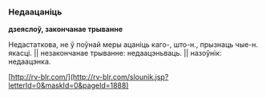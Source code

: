 ### Недаацаніць
**дзеяслоў, закончанае трыванне**

Недастаткова, не ў поўнай меры ацаніць каго-, што-н., прызнаць чые-н. якасці. || незакончанае трыванне: недаацэньваць. || назоўнік: недаацэнка.

<a rel="author">[http://rv-blr.com/](http://rv-blr.com/slounik.jsp?letterId=0&maskId=0&pageId=1888)</a>
